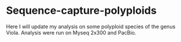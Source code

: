 # Sequence-capture-polyploids
Here I will update my analysis on some polyploid species of the genus Viola. Analysis were run on Myseq 2x300 and PacBio.
